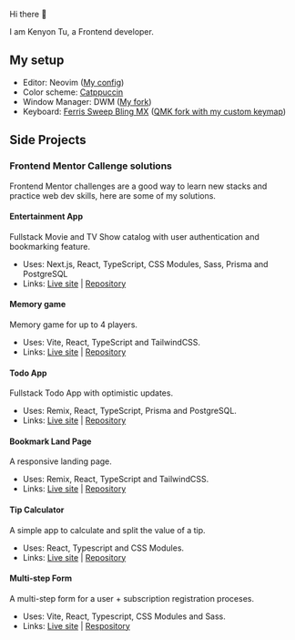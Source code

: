 Hi there 👋

I am Kenyon Tu, a Frontend developer.

## My setup

- Editor: Neovim ([My config](https://github.com/kenyontu/dotfiles/tree/main/.config/nvim))
- Color scheme: [Catppuccin](https://github.com/catppuccin/catppuccin)
- Window Manager: DWM ([My fork](https://github.com/kenyontu/dwm))
- Keyboard: [Ferris Sweep Bling MX](https://github.com/davidphilipbarr/Sweep) ([QMK fork with my custom keymap](https://github.com/kenyontu/qmk_firmware/tree/master/keyboards/ferris/keymaps/kenyon))

## Side Projects

### Frontend Mentor Callenge solutions

Frontend Mentor challenges are a good way to learn new stacks and practice web dev skills, here are some of my solutions.

#### Entertainment App

Fullstack Movie and TV Show catalog with user authentication and bookmarking feature.

- Uses: Next.js, React, TypeScript, CSS Modules, Sass, Prisma and PostgreSQL
- Links: [Live site](https://frontend-mentor-entertainment-app-neon.vercel.app) | [Repository](https://github.com/kenyontu/frontend-mentor-entertainment-app)

#### Memory game

Memory game for up to 4 players.

- Uses: Vite, React, TypeScript and TailwindCSS.
- Links: [Live site](https://kenyontu.github.io/frontend-mentor-memory-game) | [Repository](https://github.com/kenyontu/frontend-mentor-memory-game)

#### Todo App

Fullstack Todo App with optimistic updates.

- Uses: Remix, React, TypeScript, Prisma and PostgreSQL.
- Links: [Live site](https://remix-frontend-mentor-todo-app.netlify.app) | [Repository](https://github.com/kenyontu/remix-frontend-mentor-todo-app)

#### Bookmark Land Page

A responsive landing page.

- Uses: Remix, React, TypeScript and TailwindCSS.
- Links: [Live site](https://kt-frontend-mentor-bookmark-landing-page.netlify.app) | [Repository](https://github.com/kenyontu/frontend-mentor-bookmark-landing-page)

#### Tip Calculator

A simple app to calculate and split the value of a tip.

- Uses: React, Typescript and CSS Modules.
- Links: [Live site](https://kenyontu.github.io/frontend-mentor-tip-calculator) | [Repository](https://github.com/kenyontu/frontend-mentor-tip-calculator) 

#### Multi-step Form

A multi-step form for a user + subscription registration proceses.

- Uses: Vite, React, Typescript, CSS Modules and Sass.
- Links: [Live site](https://kenyontu.github.io/frontend-mentor-multi-step-form/) | [Respository](https://github.com/kenyontu/frontend-mentor-multi-step-form)
